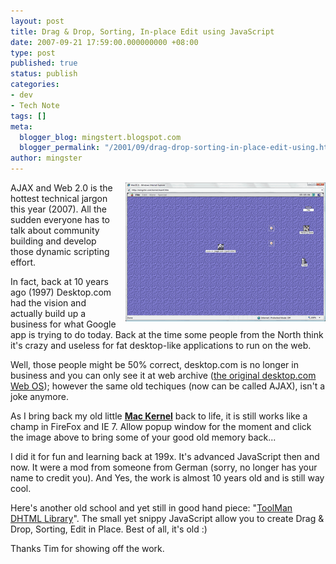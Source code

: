 ```yaml
---
layout: post
title: Drag & Drop, Sorting, In-place Edit using JavaScript
date: 2007-09-21 17:59:00.000000000 +08:00
type: post
published: true
status: publish
categories:
- dev
- Tech Note
tags: []
meta:
  blogger_blog: mingstert.blogspot.com
  blogger_permalink: "/2001/09/drag-drop-sorting-in-place-edit-using.html"
author: mingster
---
```

<p><a href="http://mingster.com/kernel/" target="blank"><img style="float:right;cursor:hand;margin:0 0 10px 10px;" alt="click to play the MacOS 8" src="/img/macos8.gif" border="0" /></a>AJAX and Web 2.0 is the hottest technical jargon this year (2007). All the sudden everyone has to talk about community building and develop those dynamic scripting effort.
<p>In fact, back at 10 years ago (1997) Desktop.com had the vision and actually build up a business for what Google app is trying to do today. Back at the time some people from the North think it's crazy and useless for fat desktop-like applications to run on the web.</p>
<p>Well, those people might be 50% correct, desktop.com is no longer in business and you can only see it at web archive (<a href="http://web.archive.org/web/20000301124055/www.desktop.com/site/platform.html" target="_blank">the original desktop.com Web OS</a>); however the same old techiques (now can be called AJAX), isn't a joke anymore. </p>
<p>As I bring back my old little <a href="http://mingster.com/kernel/" target="blank"><b>Mac Kernel</b></a> back to life, it is still works like a champ in FireFox and IE 7. Allow popup window for the moment and click the image above to bring some of your good old memory back... </p>
<p>I did it for fun and learning back at 199x. It's advanced JavaScript then and now. It were a mod from someone from German (sorry, no longer has your name to credit you). And Yes, the work is almost 10 years old and is still way cool.</p>
<p>Here's another old school and yet still in good hand piece: "<a href="http://blog.tool-man.org/toolman-dhtml-02-released/16" target="blank">ToolMan DHTML Library</a>". The small yet snippy JavaScript allow you to create Drag &amp; Drop, Sorting, Edit in Place. Best of all, it's old :)</p>
<p>Thanks Tim for showing off the work.</p>
